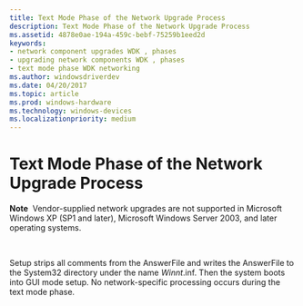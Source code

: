 ```yaml
---
title: Text Mode Phase of the Network Upgrade Process
description: Text Mode Phase of the Network Upgrade Process
ms.assetid: 4878e0ae-194a-459c-bebf-75259b1eed2d
keywords:
- network component upgrades WDK , phases
- upgrading network components WDK , phases
- text mode phase WDK networking
ms.author: windowsdriverdev
ms.date: 04/20/2017
ms.topic: article
ms.prod: windows-hardware
ms.technology: windows-devices
ms.localizationpriority: medium
---
```


# Text Mode Phase of the Network Upgrade Process





**Note**  Vendor-supplied network upgrades are not supported in Microsoft Windows XP (SP1 and later), Microsoft Windows Server 2003, and later operating systems.

 

Setup strips all comments from the AnswerFile and writes the AnswerFile to the System32 directory under the name $Winnt$.inf. Then the system boots into GUI mode setup. No network-specific processing occurs during the text mode phase.

 

 





